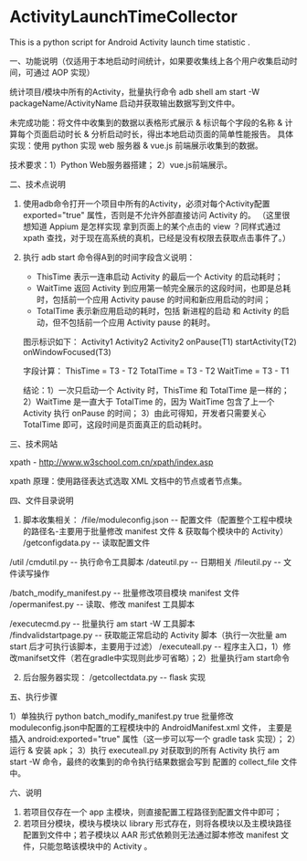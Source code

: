 # ActivityLaunchTimeCollector
This is a python script for Android Activity launch time statistic . 

一、功能说明（仅适用于本地启动时间统计，如果要收集线上各个用户收集启动时间，可通过 AOP 实现）

统计项目/模块中所有的Activity，批量执行命令 adb shell am start -W packageName/ActivityName 启动并获取输出数据写到文件中。

未完成功能：将文件中收集到的数据以表格形式展示 & 标识每个字段的名称 & 计算每个页面启动时长 & 分析启动时长，得出本地启动页面的简单性能报告。
具体实现：使用 python 实现 web 服务器 & vue.js 前端展示收集到的数据。

技术要求：1）Python Web服务器搭建； 2）vue.js前端展示。


二、技术点说明

1. 使用adb命令打开一个项目中所有的Activity，必须对每个Activity配置 exported="true" 属性，否则是不允许外部直接访问 Activity 的。
（这里很想知道 Appium 是怎样实现 拿到页面上的某个点击的 view ？同样式通过 xpath 查找，对于现在高系统的真机，已经是没有权限去获取点击事件了。）

2. 执行 adb start 命令得A到的时间字段含义说明：
   - ThisTime 表示一连串启动 Activity 的最后一个 Activity 的启动耗时；
   - WaitTime 返回 Activity 到应用第一帧完全展示的这段时间，也即是总耗时，包括前一个应用 Activity pause 的时间和新应用启动的时间；
   - TotalTime 表示新应用启动的耗时，包括 新进程的启动 和 Activity 的启动，但不包括前一个应用 Activity pause 的耗时。

   图示标识如下：
   Activity1               Activity2                   Activity2
   onPause(T1)             startActivity(T2)           onWindowFocused(T3)

   字段计算：
   ThisTime  = T3 - T2
   TotalTime = T3 - T2
   WaitTime  = T3 - T1

   结论：1）一次只启动一个 Activity 时，ThisTime 和 TotalTime 是一样的；
        2）WaitTime 是一直大于 TotalTime 的，因为 WaitTime 包含了上一个 Activity 执行 onPause 的时间；
        3）由此可得知，开发者只需要关心 TotalTime 即可，这段时间是页面真正的启动耗时。


三、技术网站

xpath - http://www.w3school.com.cn/xpath/index.asp

xpath 原理：使用路径表达式选取 XML 文档中的节点或者节点集。


四、文件目录说明

1. 脚本收集相关：
/file/moduleconfig.json  -- 配置文件（配置整个工程中模块的路径名-主要用于批量修改 manifest 文件 & 获取每个模块中的 Activity）
/getconfigdata.py  -- 读取配置文件

/util
   /cmdutil.py  -- 执行命令工具脚本
   /dateutil.py -- 日期相关
   /fileutil.py -- 文件读写操作

/batch_modify_manifest.py -- 批量修改项目模块 manifest 文件
/opermanifest.py -- 读取、修改 manifest 工具脚本

/executecmd.py   -- 批量执行 am start -W 工具脚本   
/findvalidstartpage.py  -- 获取能正常启动的 Activity 脚本（执行一次批量 am start 后才可执行该脚本，主要用于过滤）
/executeall.py   -- 程序主入口，1）修改manifset文件（若在gradle中实现则此步可省略）；2）批量执行am start命令

2. 后台服务器实现：
/getcollectdata.py  -- flask 实现


五、执行步骤

1）单独执行 python batch_modify_manifest.py true 批量修改 moduleconfig.json中配置的工程模块中的 AndroidManifest.xml 文件，
主要是插入 android:exported="true" 属性（这一步可以写一个 gradle task 实现）；
2）运行 & 安装 apk；
3）执行 executeall.py 对获取到的所有 Activity 执行 am start -W 命令，最终的收集到的命令执行结果数据会写到 配置的 collect_file 文件中。


六、说明
1. 若项目仅存在一个 app 主模块，则直接配置工程路径到配置文件中即可；
2. 若项目分模块，模块与模块以 library 形式存在，则将各模块以及主模块路径配置到文件中；若子模块以 AAR 形式依赖则无法通过脚本修改 manifest 文件，只能忽略该模块中的 Activity 。
